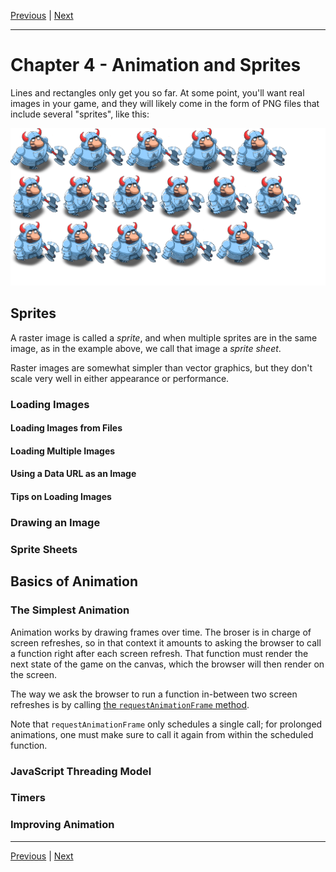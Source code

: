 [Previous](./Chapter3.md) | [Next](./Chapter5.md)

<hr>

# Chapter 4 - Animation and Sprites

Lines and rectangles only get you so far. At some point, you'll want real
images in your game, and they will likely come in the form of PNG files that
include several "sprites", like this:

![knight](../public/img/spritesheet.png)

## Sprites

A raster image is called a _sprite_, and when multiple sprites are in the same
image, as in the example above, we call that image a _sprite sheet_.

Raster images are somewhat simpler than vector graphics, but they don't scale
very well in either appearance or performance.

### Loading Images

#### Loading Images from Files

#### Loading Multiple Images

#### Using a Data URL as an Image

#### Tips on Loading Images

### Drawing an Image

### Sprite Sheets

## Basics of Animation

### The Simplest Animation

Animation works by drawing frames over time. The broser is in charge of screen
refreshes, so in that context it amounts to asking the browser to call a
function right after each screen refresh. That function must render the next
state of the game on the canvas, which the browser will then render on the
screen.

The way we ask the browser to run a function in-between two screen refreshes is
by calling [the `requestAnimationFrame` method][6].

[6]: https://developer.mozilla.org/en-US/docs/Web/API/Window/requestAnimationFrame

Note that `requestAnimationFrame` only schedules a single call; for prolonged
animations, one must make sure to call it again from within the scheduled
function.

### JavaScript Threading Model

### Timers

### Improving Animation

<hr>

[Previous](./Chapter3.md) | [Next](./Chapter5.md)
